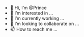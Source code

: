 - 👋 Hi, I’m @Prince
- 👀 I’m interested in ...
- 🌱 I’m currently working ...
- 💞️ I’m looking to collaborate on ...
- 📫 How to reach me ...

<!---
Princ398ku/Princ398ku is a ✨ special ✨ repository because its `README.md` (this file) appears on your GitHub profile.
You can click the Preview link to take a look at your changes.
--->
